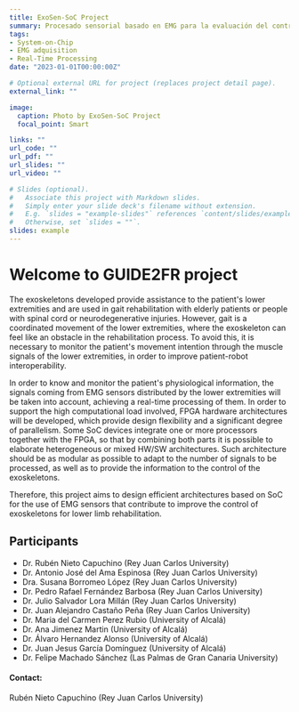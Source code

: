 ```yaml
---
title: ExoSen-SoC Project
summary: Procesado sensorial basado en EMG para la evaluación del control con exoesqueletos mediante una arquitectura heterogénea basada en System on Chip. Proyecto Financiado por la Universidad Rey Juan Carlos.
tags:
- System-on-Chip
- EMG adquisition
- Real-Time Processing
date: "2023-01-01T00:00:00Z"

# Optional external URL for project (replaces project detail page).
external_link: ""

image:
  caption: Photo by ExoSen-SoC Project
  focal_point: Smart

links: ""
url_code: ""
url_pdf: ""
url_slides: ""
url_video: ""

# Slides (optional).
#   Associate this project with Markdown slides.
#   Simply enter your slide deck's filename without extension.
#   E.g. `slides = "example-slides"` references `content/slides/example-slides.md`.
#   Otherwise, set `slides = ""`.
slides: example
---
```

# Welcome to GUIDE2FR project

The exoskeletons developed provide assistance to the patient's lower extremities and are used in gait rehabilitation with elderly patients or people with spinal cord or neurodegenerative injuries. However, gait is a coordinated movement of the lower extremities, where the exoskeleton can feel like an obstacle in the rehabilitation process. To avoid this, it is necessary to monitor the patient's movement intention through the muscle signals of the lower extremities, in order to improve patient-robot interoperability.

In order to know and monitor the patient's physiological information, the signals coming from EMG sensors distributed by the lower extremities will be taken into account, achieving a real-time processing of them. In order to support the high computational load involved, FPGA hardware architectures will be developed, which provide design flexibility and a significant degree of parallelism. Some SoC devices integrate one or more processors together with the FPGA, so that by combining both parts it is possible to elaborate heterogeneous or mixed HW/SW architectures. Such architecture should be as modular as possible to adapt to the number of signals to be processed, as well as to provide the information to the control of the exoskeletons.

Therefore, this project aims to design efficient architectures based on SoC for the use of EMG sensors that contribute to improve the control of exoskeletons for lower limb rehabilitation.

## Participants
* Dr. Rubén Nieto Capuchino (Rey Juan Carlos University)
* Dr. Antonio José del Ama Espinosa (Rey Juan Carlos University)
* Dra. Susana Borromeo López (Rey Juan Carlos University)
* Dr. Pedro Rafael Fernández Barbosa (Rey Juan Carlos University)
* Dr. Julio Salvador Lora Millán (Rey Juan Carlos University)
* Dr. Juan Alejandro Castaño Peña (Rey Juan Carlos University)
* Dr. Maria del Carmen Perez Rubio (University of Alcalá)
* Dr. Ana Jimenez Martin (University of Alcalá)
* Dr. Álvaro Hernandez Alonso (University of Alcalá)
* Dr. Juan Jesus García Domínguez (University of Alcalá)
* Dr. Felipe Machado Sánchez (Las Palmas de Gran Canaria University)

#### Contact:
 Rubén Nieto Capuchino (Rey Juan Carlos University)

